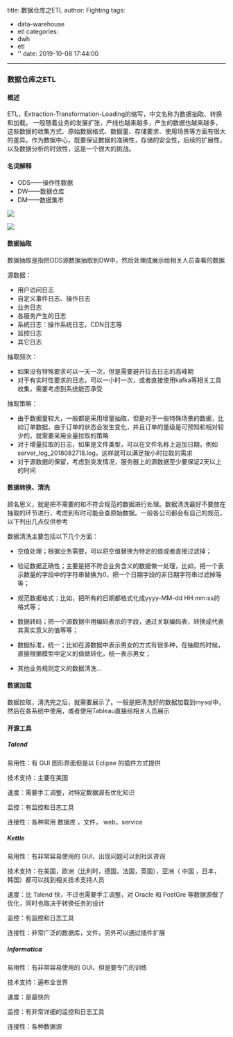 title: 数据仓库之ETL
author: Fighting
tags:
  - data-warehouse
  - etl
categories:
  - dwh
  - etl
  - ''
date: 2019-10-08 17:44:00
---
### 数据仓库之ETL


#### 概述

ETL，Extraction-Transformation-Loading的缩写，中文名称为数据抽取、转换和加载。
一般随着业务的发展扩张，产线也越来越多，产生的数据也越来越多，这些数据的收集方式、原始数据格式、数据量、存储要求、使用场景等方面有很大的差异。作为数据中心，既要保证数据的准确性，存储的安全性，后续的扩展性，以及数据分析的时效性，这是一个很大的挑战。


#### 名词解释

- ODS——操作性数据
- DW——数据仓库
- DM——数据集市

<!--more-->

![](https://zhouqi-blog.oss-cn-shenzhen.aliyuncs.com/img/dwh/etl-1.png)



![](https://zhouqi-blog.oss-cn-shenzhen.aliyuncs.com/img/dwh/etl-2.png)

#### 数据抽取

数据抽取是指把ODS源数据抽取到DW中，然后处理成展示给相关人员查看的数据

源数据：

- 用户访问日志
- 自定义事件日志、操作日志
- 业务日志
- 各服务产生的日志
- 系统日志：操作系统日志，CDN日志等
- 监控日志
- 其它日志

抽取频次：

- 如果没有特殊要求可以一天一次，但是需要避开拉去日志的高峰期
- 对于有实时性要求的日志，可以一小时一次，或者直接使用kafka等相关工具收集，需要考虑到系统能否承受

抽取策略：

- 由于数据量较大，一般都是采用增量抽取，但是对于一些特殊场景的数据，比如订单数据，由于订单的状态会发生变化，并且订单的量级是可预知和相对较少的，就需要采用全量拉取的策略
- 对于增量拉取的日志，如果是文件类型，可以在文件名称上追加日期，例如 server_log_2018082718.log，这样就可以满足按小时拉取的需求
- 对于源数据的保留，考虑到突发情况，服务器上的源数据至少要保证2天以上的时间



#### 数据转换、清洗

顾名思义，就是把不需要的和不符合规范的数据进行处理。数据清洗最好不要放在抽取的环节进行，考虑到有时可能会查原始数据。一般各公司都会有自己的规范，以下列出几点仅供参考

数据清洗主要包括以下几个方面：

- 空值处理；根据业务需要，可以将空值替换为特定的值或者直接过滤掉；

- 验证数据正确性；主要是把不符合业务含义的数据做一处理，比如，把一个表示数量的字段中的字符串替换为0，把一个日期字段的非日期字符串过滤掉等等；

- 规范数据格式；比如，把所有的日期都格式化成yyyy-MM-dd HH:mm:ss的格式等；

- 数据转码；把一个源数据中用编码表示的字段，通过关联编码表，转换成代表其真实意义的值等等；

- 数据标准，统一；比如在源数据中表示男女的方式有很多种，在抽取的时候，直接根据模型中定义的值做转化，统一表示男女；

- 其他业务规则定义的数据清洗...



#### 数据加载

数据拉取，清洗完之后，就需要展示了。一般是把清洗好的数据加载到mysql中，然后在各系统中使用，或者使用Tableau直接给相关人员展示



#### 开源工具

##### Talend

易用性：有 GUI 图形界面但是以 Eclipse 的插件方式提供

技术支持：主要在美国

速度：需要手工调整，对特定数据源有优化知识

监控：有监控和日志工具

连接性：各种常用 数据库 ，文件， web，service



##### Kettle

易用性：有非常容易使用的 GUI，出现问题可以到社区咨询

技术支持：在美国，欧洲（比利时，德国，法国，英国），亚洲（ 中国 ，日本，韩国）都可以找到相关技术支持人员

速度：比 Talend 快，不过也需要手工调整，对 Oracle 和 PostGre 等数据源做了优化，同时也取决于转换任务的设计

监控：有监控和日志工具

连接性：非常广泛的数据库，文件，另外可以通过插件扩展



##### Informatica

易用性：有非常容易使用的 GUI，但是要专门的训练

技术支持：遍布全世界

速度：是最快的

监控：有非常详细的监控和日志工具

连接性：各种数据源